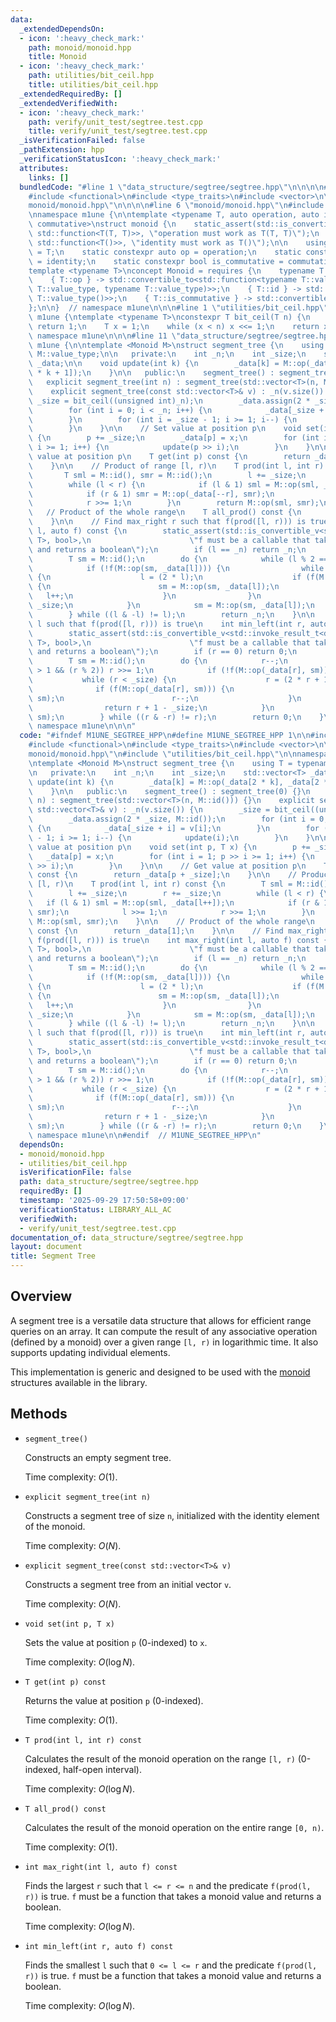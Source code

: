 ```yaml
---
data:
  _extendedDependsOn:
  - icon: ':heavy_check_mark:'
    path: monoid/monoid.hpp
    title: Monoid
  - icon: ':heavy_check_mark:'
    path: utilities/bit_ceil.hpp
    title: utilities/bit_ceil.hpp
  _extendedRequiredBy: []
  _extendedVerifiedWith:
  - icon: ':heavy_check_mark:'
    path: verify/unit_test/segtree.test.cpp
    title: verify/unit_test/segtree.test.cpp
  _isVerificationFailed: false
  _pathExtension: hpp
  _verificationStatusIcon: ':heavy_check_mark:'
  attributes:
    links: []
  bundledCode: "#line 1 \"data_structure/segtree/segtree.hpp\"\n\n\n\n#include <algorithm>\n\
    #include <functional>\n#include <type_traits>\n#include <vector>\n\n#line 1 \"\
    monoid/monoid.hpp\"\n\n\n\n#line 6 \"monoid/monoid.hpp\"\n#include <concepts>\n\
    \nnamespace m1une {\n\ntemplate <typename T, auto operation, auto identity, bool\
    \ commutative>\nstruct monoid {\n    static_assert(std::is_convertible_v<decltype(operation),\
    \ std::function<T(T, T)>>, \"operation must work as T(T, T)\");\n    static_assert(std::is_convertible_v<decltype(identity),\
    \ std::function<T()>>, \"identity must work as T()\");\n\n    using value_type\
    \ = T;\n    static constexpr auto op = operation;\n    static constexpr auto id\
    \ = identity;\n    static constexpr bool is_commutative = commutative;\n};\n\n\
    template <typename T>\nconcept Monoid = requires {\n    typename T::value_type;\n\
    \    { T::op } -> std::convertible_to<std::function<typename T::value_type(typename\
    \ T::value_type, typename T::value_type)>>;\n    { T::id } -> std::convertible_to<std::function<typename\
    \ T::value_type()>>;\n    { T::is_commutative } -> std::convertible_to<bool>;\n\
    };\n\n}  // namespace m1une\n\n\n#line 1 \"utilities/bit_ceil.hpp\"\n\n\n\nnamespace\
    \ m1une {\ntemplate <typename T>\nconstexpr T bit_ceil(T n) {\n    if (n <= 1)\
    \ return 1;\n    T x = 1;\n    while (x < n) x <<= 1;\n    return x;\n}\n}  //\
    \ namespace m1une\n\n\n#line 11 \"data_structure/segtree/segtree.hpp\"\n\nnamespace\
    \ m1une {\n\ntemplate <Monoid M>\nstruct segment_tree {\n    using T = typename\
    \ M::value_type;\n\n   private:\n    int _n;\n    int _size;\n    std::vector<T>\
    \ _data;\n\n    void update(int k) {\n        _data[k] = M::op(_data[2 * k], _data[2\
    \ * k + 1]);\n    }\n\n   public:\n    segment_tree() : segment_tree(0) {}\n \
    \   explicit segment_tree(int n) : segment_tree(std::vector<T>(n, M::id())) {}\n\
    \    explicit segment_tree(const std::vector<T>& v) : _n(v.size()) {\n       \
    \ _size = bit_ceil((unsigned int)_n);\n        _data.assign(2 * _size, M::id());\n\
    \        for (int i = 0; i < _n; i++) {\n            _data[_size + i] = v[i];\n\
    \        }\n        for (int i = _size - 1; i >= 1; i--) {\n            update(i);\n\
    \        }\n    }\n\n    // Set value at position p\n    void set(int p, T x)\
    \ {\n        p += _size;\n        _data[p] = x;\n        for (int i = 1; p >>\
    \ i >= 1; i++) {\n            update(p >> i);\n        }\n    }\n\n    // Get\
    \ value at position p\n    T get(int p) const {\n        return _data[p + _size];\n\
    \    }\n\n    // Product of range [l, r)\n    T prod(int l, int r) const {\n \
    \       T sml = M::id(), smr = M::id();\n        l += _size;\n        r += _size;\n\
    \        while (l < r) {\n            if (l & 1) sml = M::op(sml, _data[l++]);\n\
    \            if (r & 1) smr = M::op(_data[--r], smr);\n            l >>= 1;\n\
    \            r >>= 1;\n        }\n        return M::op(sml, smr);\n    }\n\n \
    \   // Product of the whole range\n    T all_prod() const {\n        return _data[1];\n\
    \    }\n\n    // Find max_right r such that f(prod([l, r))) is true\n    int max_right(int\
    \ l, auto f) const {\n        static_assert(std::is_convertible_v<std::invoke_result_t<decltype(f),\
    \ T>, bool>,\n                      \"f must be a callable that takes a Monoid::value_type\
    \ and returns a boolean\");\n        if (l == _n) return _n;\n        l += _size;\n\
    \        T sm = M::id();\n        do {\n            while (l % 2 == 0) l >>= 1;\n\
    \            if (!f(M::op(sm, _data[l]))) {\n                while (l < _size)\
    \ {\n                    l = (2 * l);\n                    if (f(M::op(sm, _data[l])))\
    \ {\n                        sm = M::op(sm, _data[l]);\n                     \
    \   l++;\n                    }\n                }\n                return l -\
    \ _size;\n            }\n            sm = M::op(sm, _data[l]);\n            l++;\n\
    \        } while ((l & -l) != l);\n        return _n;\n    }\n\n    // Find min_left\
    \ l such that f(prod([l, r))) is true\n    int min_left(int r, auto f) const {\n\
    \        static_assert(std::is_convertible_v<std::invoke_result_t<decltype(f),\
    \ T>, bool>,\n                      \"f must be a callable that takes a Monoid::value_type\
    \ and returns a boolean\");\n        if (r == 0) return 0;\n        r += _size;\n\
    \        T sm = M::id();\n        do {\n            r--;\n            while (r\
    \ > 1 && (r % 2)) r >>= 1;\n            if (!f(M::op(_data[r], sm))) {\n     \
    \           while (r < _size) {\n                    r = (2 * r + 1);\n      \
    \              if (f(M::op(_data[r], sm))) {\n                        sm = M::op(_data[r],\
    \ sm);\n                        r--;\n                    }\n                }\n\
    \                return r + 1 - _size;\n            }\n            sm = M::op(_data[r],\
    \ sm);\n        } while ((r & -r) != r);\n        return 0;\n    }\n};\n\n}  //\
    \ namespace m1une\n\n\n"
  code: "#ifndef M1UNE_SEGTREE_HPP\n#define M1UNE_SEGTREE_HPP 1\n\n#include <algorithm>\n\
    #include <functional>\n#include <type_traits>\n#include <vector>\n\n#include \"\
    monoid/monoid.hpp\"\n#include \"utilities/bit_ceil.hpp\"\n\nnamespace m1une {\n\
    \ntemplate <Monoid M>\nstruct segment_tree {\n    using T = typename M::value_type;\n\
    \n   private:\n    int _n;\n    int _size;\n    std::vector<T> _data;\n\n    void\
    \ update(int k) {\n        _data[k] = M::op(_data[2 * k], _data[2 * k + 1]);\n\
    \    }\n\n   public:\n    segment_tree() : segment_tree(0) {}\n    explicit segment_tree(int\
    \ n) : segment_tree(std::vector<T>(n, M::id())) {}\n    explicit segment_tree(const\
    \ std::vector<T>& v) : _n(v.size()) {\n        _size = bit_ceil((unsigned int)_n);\n\
    \        _data.assign(2 * _size, M::id());\n        for (int i = 0; i < _n; i++)\
    \ {\n            _data[_size + i] = v[i];\n        }\n        for (int i = _size\
    \ - 1; i >= 1; i--) {\n            update(i);\n        }\n    }\n\n    // Set\
    \ value at position p\n    void set(int p, T x) {\n        p += _size;\n     \
    \   _data[p] = x;\n        for (int i = 1; p >> i >= 1; i++) {\n            update(p\
    \ >> i);\n        }\n    }\n\n    // Get value at position p\n    T get(int p)\
    \ const {\n        return _data[p + _size];\n    }\n\n    // Product of range\
    \ [l, r)\n    T prod(int l, int r) const {\n        T sml = M::id(), smr = M::id();\n\
    \        l += _size;\n        r += _size;\n        while (l < r) {\n         \
    \   if (l & 1) sml = M::op(sml, _data[l++]);\n            if (r & 1) smr = M::op(_data[--r],\
    \ smr);\n            l >>= 1;\n            r >>= 1;\n        }\n        return\
    \ M::op(sml, smr);\n    }\n\n    // Product of the whole range\n    T all_prod()\
    \ const {\n        return _data[1];\n    }\n\n    // Find max_right r such that\
    \ f(prod([l, r))) is true\n    int max_right(int l, auto f) const {\n        static_assert(std::is_convertible_v<std::invoke_result_t<decltype(f),\
    \ T>, bool>,\n                      \"f must be a callable that takes a Monoid::value_type\
    \ and returns a boolean\");\n        if (l == _n) return _n;\n        l += _size;\n\
    \        T sm = M::id();\n        do {\n            while (l % 2 == 0) l >>= 1;\n\
    \            if (!f(M::op(sm, _data[l]))) {\n                while (l < _size)\
    \ {\n                    l = (2 * l);\n                    if (f(M::op(sm, _data[l])))\
    \ {\n                        sm = M::op(sm, _data[l]);\n                     \
    \   l++;\n                    }\n                }\n                return l -\
    \ _size;\n            }\n            sm = M::op(sm, _data[l]);\n            l++;\n\
    \        } while ((l & -l) != l);\n        return _n;\n    }\n\n    // Find min_left\
    \ l such that f(prod([l, r))) is true\n    int min_left(int r, auto f) const {\n\
    \        static_assert(std::is_convertible_v<std::invoke_result_t<decltype(f),\
    \ T>, bool>,\n                      \"f must be a callable that takes a Monoid::value_type\
    \ and returns a boolean\");\n        if (r == 0) return 0;\n        r += _size;\n\
    \        T sm = M::id();\n        do {\n            r--;\n            while (r\
    \ > 1 && (r % 2)) r >>= 1;\n            if (!f(M::op(_data[r], sm))) {\n     \
    \           while (r < _size) {\n                    r = (2 * r + 1);\n      \
    \              if (f(M::op(_data[r], sm))) {\n                        sm = M::op(_data[r],\
    \ sm);\n                        r--;\n                    }\n                }\n\
    \                return r + 1 - _size;\n            }\n            sm = M::op(_data[r],\
    \ sm);\n        } while ((r & -r) != r);\n        return 0;\n    }\n};\n\n}  //\
    \ namespace m1une\n\n#endif  // M1UNE_SEGTREE_HPP\n"
  dependsOn:
  - monoid/monoid.hpp
  - utilities/bit_ceil.hpp
  isVerificationFile: false
  path: data_structure/segtree/segtree.hpp
  requiredBy: []
  timestamp: '2025-09-29 17:50:58+09:00'
  verificationStatus: LIBRARY_ALL_AC
  verifiedWith:
  - verify/unit_test/segtree.test.cpp
documentation_of: data_structure/segtree/segtree.hpp
layout: document
title: Segment Tree
---
```


## Overview

A segment tree is a versatile data structure that allows for efficient range queries on an array. It can compute the result of any associative operation (defined by a monoid) over a given range `[l, r)` in logarithmic time. It also supports updating individual elements.

This implementation is generic and designed to be used with the [monoid](../../monoid/monoid.hpp) structures available in the library.

## Methods

* `segment_tree()`

  Constructs an empty segment tree.

  Time complexity: $O(1)$.

* `explicit segment_tree(int n)`

  Constructs a segment tree of size `n`, initialized with the identity element of the monoid.

  Time complexity: $O(N)$.

* `explicit segment_tree(const std::vector<T>& v)`

  Constructs a segment tree from an initial vector `v`.

  Time complexity: $O(N)$.

* `void set(int p, T x)`

  Sets the value at position `p` (0-indexed) to `x`.

  Time complexity: $O(\log N)$.

* `T get(int p) const`

  Returns the value at position `p` (0-indexed).

  Time complexity: $O(1)$.

* `T prod(int l, int r) const`

  Calculates the result of the monoid operation on the range `[l, r)` (0-indexed, half-open interval).

  Time complexity: $O(\log N)$.

* `T all_prod() const`

  Calculates the result of the monoid operation on the entire range `[0, n)`.

  Time complexity: $O(1)$.

* `int max_right(int l, auto f) const`

  Finds the largest `r` such that `l <= r <= n` and the predicate `f(prod(l, r))` is true. `f` must be a function that takes a monoid value and returns a boolean.

  Time complexity: $O(\log N)$.

* `int min_left(int r, auto f) const`

  Finds the smallest `l` such that `0 <= l <= r` and the predicate `f(prod(l, r))` is true. `f` must be a function that takes a monoid value and returns a boolean.

  Time complexity: $O(\log N)$.
